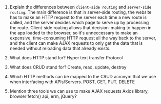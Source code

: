 1.  Explain the differences between `client-side routing` and `server-side routing`.
  The main difference is that in server-side routing, the website has to make an HTTP request to the server each time a new route is called, and the server decides which page to serve up by processing the route. Client-side routing allows that decision-making to happen in the app loaded to the browser, so it's unneccessary to make an expensive, time-consuming HTTP request all the way back to the server, and the client can make AJAX requests to only get the data that is needed without reloading data that already exists.

2.  What does HTTP stand for?
  Hyper text transfer Protocol

3.  What does CRUD stand for?
  Create, read, update, destroy

4.  Which HTTP methods can be mapped to the CRUD acronym that we use when interfacing with APIs/Servers.
  POST, GET, PUT, DELETE

5.  Mention three tools we can use to make AJAX requests
  Axios library, browser fetch() api, erm, jQuery?